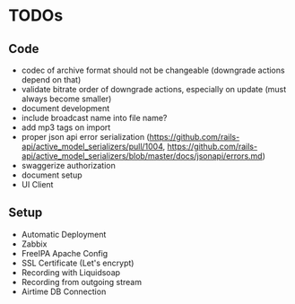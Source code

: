 # TODOs

## Code

* codec of archive format should not be changeable (downgrade actions depend on that)
* validate bitrate order of downgrade actions, especially on update (must always become smaller)
* document development
* include broadcast name into file name?
* add mp3 tags on import
* proper json api error serialization (https://github.com/rails-api/active_model_serializers/pull/1004,
  https://github.com/rails-api/active_model_serializers/blob/master/docs/jsonapi/errors.md)
* swaggerize authorization
* document setup
* UI Client


## Setup

* Automatic Deployment
* Zabbix
* FreeIPA Apache Config
* SSL Certificate (Let's encrypt)
* Recording with Liquidsoap
* Recording from outgoing stream
* Airtime DB Connection
